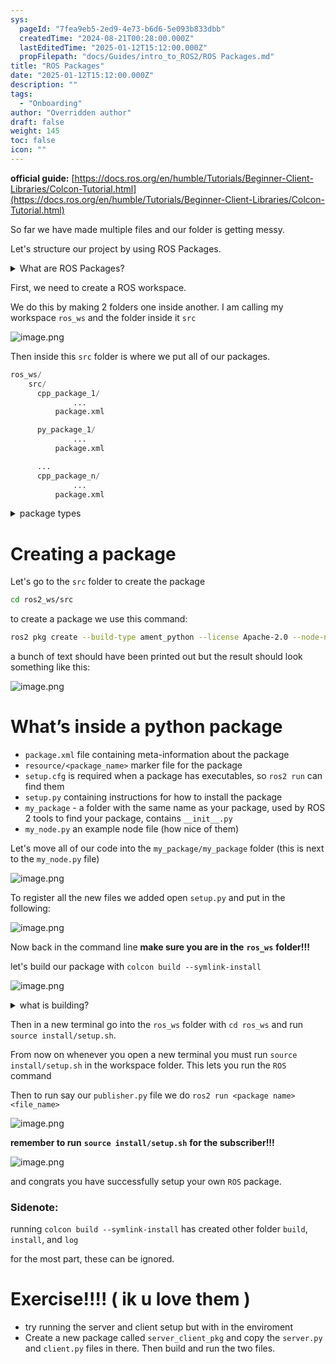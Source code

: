 ```yaml
---
sys:
  pageId: "7fea9eb5-2ed9-4e73-b6d6-5e093b833dbb"
  createdTime: "2024-08-21T00:28:00.000Z"
  lastEditedTime: "2025-01-12T15:12:00.000Z"
  propFilepath: "docs/Guides/intro_to_ROS2/ROS Packages.md"
title: "ROS Packages"
date: "2025-01-12T15:12:00.000Z"
description: ""
tags:
  - "Onboarding"
author: "Overridden author"
draft: false
weight: 145
toc: false
icon: ""
---
```


**official guide:** [https://docs.ros.org/en/humble/Tutorials/Beginner-Client-Libraries/Colcon-Tutorial.html](https://docs.ros.org/en/humble/Tutorials/Beginner-Client-Libraries/Colcon-Tutorial.html)

So far we have made multiple files and our folder is getting messy.

Let's structure our project by using ROS Packages.

<details>

<summary>What are ROS Packages?</summary>

ROS Packages are, as the name implies, packages of code that are highly sharable between ROS developers.

They consist of a folder, `package.xml` file, and source code

```python
      cpp_package_1/
		      ... imagine much code files here ..
          package.xml
```

</details>

First, we need to create a ROS workspace.

We do this by making 2 folders one inside another. I am calling my workspace `ros_ws` and the folder inside it `src`

![image.png](https://prod-files-secure.s3.us-west-2.amazonaws.com/d518164a-d88e-44d1-a4ee-3adb3bd8bce0/70706947-fd18-4537-a67b-e12946812d31/image.png?X-Amz-Algorithm=AWS4-HMAC-SHA256&X-Amz-Content-Sha256=UNSIGNED-PAYLOAD&X-Amz-Credential=ASIAZI2LB4663JD7KHU2%2F20250418%2Fus-west-2%2Fs3%2Faws4_request&X-Amz-Date=20250418T170750Z&X-Amz-Expires=3600&X-Amz-Security-Token=IQoJb3JpZ2luX2VjEPH%2F%2F%2F%2F%2F%2F%2F%2F%2F%2FwEaCXVzLXdlc3QtMiJHMEUCIQDOTuXSwTHorF6%2FrznHHwWvv%2F4bwglNVeEFyaOBIc9KPQIgBh%2BvOhN%2BuuarezSJMQic%2F7%2BGZyeUu%2FSyx9MrdGsJb5Eq%2FwMIeRAAGgw2Mzc0MjMxODM4MDUiDC4vDliEa%2F7wib22tyrcA0Zq1X1UfdonSJnVerooSecvCErRMoH4XPgmwZFdMYZH9UTJDiVgdZ3nbEn8yxZ2cR%2BmjHoMW7uHjOpeWlrtk0Hhy6M%2F0WLG4yJALs3A3rhVbFQ5PYfZqJh0Jwxo6BHFFlXMF9dvaQ68ecd4hUMGPvRom3ZGF3poDpWy7uVzPwTjdwGdoXEWNy4FW3IO0E1SSYEbIE25zR79HJYRzZIJNedkRqg5VAvPbhjc0VhLbMI%2FzR5DrqcfQgBKkIjJ3KRV4rzkmoxWuWoaYRHB6Ys8xd9RJMvLFzhNasyYzBcVexZbqKsA8CtnIdV5eIOrr%2FMVmmJEylpvrhq2Vr%2BkNGHWbfBdNLFZVHvwo%2Ff4rVKhjpzMVpQtuIST78dicm4KJsdF9fnnBVr1RFK3q9QxadcQ5OEleouOLAXJ%2B%2BUFnS9zYEWTNkXafkC0ttukJMHvORKLH%2Bfp%2FcNRqWbMUJHXAe1ZNrhwGe5y5gOzgXyXUJJWyBBNVa8oRIUivB6%2B5sZCvkZGDDhkgdducKfHtxnfKn9CGJBOu4QnoDm2aFurIw044nnvla7JP3mLLj%2Fn1sVyBVNnX7L99Q3QPqH%2BdsjjmKMOhNHc9KCQWYB2hQfPYuq0ApCG%2B%2BxAM%2B5shxXz58lNMJH5icAGOqUBzJZFo5wrXbncrW01DwprQRec6b4N8sptriVmo3l6plihxV8JgIl3DoxHZJ13kCjTUsNX0cpfNBhvowuwz%2BjsHFH8%2B6OLy5L%2B71IO7iViZPenfXWVE3j93v%2Bvye4gawOvyaBf6B8WAzHqyjLpwS%2FFzp6ZIicX2TxBSI7S3CnEX9L%2BYpLqQpX6DnnBRMNKaUzPVX%2BEPc2w758HtbWZQfd4UwLaUU%2FF&X-Amz-Signature=44e14b2a9004d2c0ce568f34eb93756cae6a283f51427f5f15c30ecd66979d00&X-Amz-SignedHeaders=host&x-id=GetObject)

Then inside this `src` folder is where we put all of our packages.

```python
ros_ws/
    src/
      cpp_package_1/
		      ...
          package.xml

      py_package_1/
		      ...
          package.xml

      ...
      cpp_package_n/
		      ...
          package.xml

```

<details>

<summary>package types</summary>

packages can be either `C++` or python.

the intern file structure is different for each but for this guide we will stick to creating python packages

</details>

# Creating a package

Let's go to the `src` folder to create the package

```bash
cd ros2_ws/src
```

to create a package we use this command:

```bash
ros2 pkg create --build-type ament_python --license Apache-2.0 --node-name my_node my_package
```

a bunch of text should have been printed out but the result should look something like this:

![image.png](https://prod-files-secure.s3.us-west-2.amazonaws.com/d518164a-d88e-44d1-a4ee-3adb3bd8bce0/e6cf1e3f-8512-4a3e-b131-079f800bf3e8/image.png?X-Amz-Algorithm=AWS4-HMAC-SHA256&X-Amz-Content-Sha256=UNSIGNED-PAYLOAD&X-Amz-Credential=ASIAZI2LB4663JD7KHU2%2F20250418%2Fus-west-2%2Fs3%2Faws4_request&X-Amz-Date=20250418T170750Z&X-Amz-Expires=3600&X-Amz-Security-Token=IQoJb3JpZ2luX2VjEPH%2F%2F%2F%2F%2F%2F%2F%2F%2F%2FwEaCXVzLXdlc3QtMiJHMEUCIQDOTuXSwTHorF6%2FrznHHwWvv%2F4bwglNVeEFyaOBIc9KPQIgBh%2BvOhN%2BuuarezSJMQic%2F7%2BGZyeUu%2FSyx9MrdGsJb5Eq%2FwMIeRAAGgw2Mzc0MjMxODM4MDUiDC4vDliEa%2F7wib22tyrcA0Zq1X1UfdonSJnVerooSecvCErRMoH4XPgmwZFdMYZH9UTJDiVgdZ3nbEn8yxZ2cR%2BmjHoMW7uHjOpeWlrtk0Hhy6M%2F0WLG4yJALs3A3rhVbFQ5PYfZqJh0Jwxo6BHFFlXMF9dvaQ68ecd4hUMGPvRom3ZGF3poDpWy7uVzPwTjdwGdoXEWNy4FW3IO0E1SSYEbIE25zR79HJYRzZIJNedkRqg5VAvPbhjc0VhLbMI%2FzR5DrqcfQgBKkIjJ3KRV4rzkmoxWuWoaYRHB6Ys8xd9RJMvLFzhNasyYzBcVexZbqKsA8CtnIdV5eIOrr%2FMVmmJEylpvrhq2Vr%2BkNGHWbfBdNLFZVHvwo%2Ff4rVKhjpzMVpQtuIST78dicm4KJsdF9fnnBVr1RFK3q9QxadcQ5OEleouOLAXJ%2B%2BUFnS9zYEWTNkXafkC0ttukJMHvORKLH%2Bfp%2FcNRqWbMUJHXAe1ZNrhwGe5y5gOzgXyXUJJWyBBNVa8oRIUivB6%2B5sZCvkZGDDhkgdducKfHtxnfKn9CGJBOu4QnoDm2aFurIw044nnvla7JP3mLLj%2Fn1sVyBVNnX7L99Q3QPqH%2BdsjjmKMOhNHc9KCQWYB2hQfPYuq0ApCG%2B%2BxAM%2B5shxXz58lNMJH5icAGOqUBzJZFo5wrXbncrW01DwprQRec6b4N8sptriVmo3l6plihxV8JgIl3DoxHZJ13kCjTUsNX0cpfNBhvowuwz%2BjsHFH8%2B6OLy5L%2B71IO7iViZPenfXWVE3j93v%2Bvye4gawOvyaBf6B8WAzHqyjLpwS%2FFzp6ZIicX2TxBSI7S3CnEX9L%2BYpLqQpX6DnnBRMNKaUzPVX%2BEPc2w758HtbWZQfd4UwLaUU%2FF&X-Amz-Signature=f5f930e1d86c3a3f419403f30ddea0810e9b6f0c4832b5f0b71fa416aabb1b34&X-Amz-SignedHeaders=host&x-id=GetObject)

# What’s inside a python package

- `package.xml` file containing meta-information about the package
- `resource/<package_name>` marker file for the package
- `setup.cfg` is required when a package has executables, so `ros2 run` can find them
- `setup.py` containing instructions for how to install the package
- `my_package` - a folder with the same name as your package, used by ROS 2 tools to find your package, contains `__init__.py`
- `my_node.py` an example node file (how nice of them)

Let's move all of our code into the `my_package/my_package` folder (this is next to the `my_node.py` file)

![image.png](https://prod-files-secure.s3.us-west-2.amazonaws.com/d518164a-d88e-44d1-a4ee-3adb3bd8bce0/9ce58f11-0da9-4d3e-b86d-506a9685d378/image.png?X-Amz-Algorithm=AWS4-HMAC-SHA256&X-Amz-Content-Sha256=UNSIGNED-PAYLOAD&X-Amz-Credential=ASIAZI2LB4663JD7KHU2%2F20250418%2Fus-west-2%2Fs3%2Faws4_request&X-Amz-Date=20250418T170750Z&X-Amz-Expires=3600&X-Amz-Security-Token=IQoJb3JpZ2luX2VjEPH%2F%2F%2F%2F%2F%2F%2F%2F%2F%2FwEaCXVzLXdlc3QtMiJHMEUCIQDOTuXSwTHorF6%2FrznHHwWvv%2F4bwglNVeEFyaOBIc9KPQIgBh%2BvOhN%2BuuarezSJMQic%2F7%2BGZyeUu%2FSyx9MrdGsJb5Eq%2FwMIeRAAGgw2Mzc0MjMxODM4MDUiDC4vDliEa%2F7wib22tyrcA0Zq1X1UfdonSJnVerooSecvCErRMoH4XPgmwZFdMYZH9UTJDiVgdZ3nbEn8yxZ2cR%2BmjHoMW7uHjOpeWlrtk0Hhy6M%2F0WLG4yJALs3A3rhVbFQ5PYfZqJh0Jwxo6BHFFlXMF9dvaQ68ecd4hUMGPvRom3ZGF3poDpWy7uVzPwTjdwGdoXEWNy4FW3IO0E1SSYEbIE25zR79HJYRzZIJNedkRqg5VAvPbhjc0VhLbMI%2FzR5DrqcfQgBKkIjJ3KRV4rzkmoxWuWoaYRHB6Ys8xd9RJMvLFzhNasyYzBcVexZbqKsA8CtnIdV5eIOrr%2FMVmmJEylpvrhq2Vr%2BkNGHWbfBdNLFZVHvwo%2Ff4rVKhjpzMVpQtuIST78dicm4KJsdF9fnnBVr1RFK3q9QxadcQ5OEleouOLAXJ%2B%2BUFnS9zYEWTNkXafkC0ttukJMHvORKLH%2Bfp%2FcNRqWbMUJHXAe1ZNrhwGe5y5gOzgXyXUJJWyBBNVa8oRIUivB6%2B5sZCvkZGDDhkgdducKfHtxnfKn9CGJBOu4QnoDm2aFurIw044nnvla7JP3mLLj%2Fn1sVyBVNnX7L99Q3QPqH%2BdsjjmKMOhNHc9KCQWYB2hQfPYuq0ApCG%2B%2BxAM%2B5shxXz58lNMJH5icAGOqUBzJZFo5wrXbncrW01DwprQRec6b4N8sptriVmo3l6plihxV8JgIl3DoxHZJ13kCjTUsNX0cpfNBhvowuwz%2BjsHFH8%2B6OLy5L%2B71IO7iViZPenfXWVE3j93v%2Bvye4gawOvyaBf6B8WAzHqyjLpwS%2FFzp6ZIicX2TxBSI7S3CnEX9L%2BYpLqQpX6DnnBRMNKaUzPVX%2BEPc2w758HtbWZQfd4UwLaUU%2FF&X-Amz-Signature=f685787961d324bfd591b1beb4c9625600e23492d133e59a32b107f34cdbdae8&X-Amz-SignedHeaders=host&x-id=GetObject)

To register all the new files we added open `setup.py` and put in the following:

![image.png](https://prod-files-secure.s3.us-west-2.amazonaws.com/d518164a-d88e-44d1-a4ee-3adb3bd8bce0/1cd7c262-4cae-4496-9d75-c178537d24a2/image.png?X-Amz-Algorithm=AWS4-HMAC-SHA256&X-Amz-Content-Sha256=UNSIGNED-PAYLOAD&X-Amz-Credential=ASIAZI2LB4663JD7KHU2%2F20250418%2Fus-west-2%2Fs3%2Faws4_request&X-Amz-Date=20250418T170750Z&X-Amz-Expires=3600&X-Amz-Security-Token=IQoJb3JpZ2luX2VjEPH%2F%2F%2F%2F%2F%2F%2F%2F%2F%2FwEaCXVzLXdlc3QtMiJHMEUCIQDOTuXSwTHorF6%2FrznHHwWvv%2F4bwglNVeEFyaOBIc9KPQIgBh%2BvOhN%2BuuarezSJMQic%2F7%2BGZyeUu%2FSyx9MrdGsJb5Eq%2FwMIeRAAGgw2Mzc0MjMxODM4MDUiDC4vDliEa%2F7wib22tyrcA0Zq1X1UfdonSJnVerooSecvCErRMoH4XPgmwZFdMYZH9UTJDiVgdZ3nbEn8yxZ2cR%2BmjHoMW7uHjOpeWlrtk0Hhy6M%2F0WLG4yJALs3A3rhVbFQ5PYfZqJh0Jwxo6BHFFlXMF9dvaQ68ecd4hUMGPvRom3ZGF3poDpWy7uVzPwTjdwGdoXEWNy4FW3IO0E1SSYEbIE25zR79HJYRzZIJNedkRqg5VAvPbhjc0VhLbMI%2FzR5DrqcfQgBKkIjJ3KRV4rzkmoxWuWoaYRHB6Ys8xd9RJMvLFzhNasyYzBcVexZbqKsA8CtnIdV5eIOrr%2FMVmmJEylpvrhq2Vr%2BkNGHWbfBdNLFZVHvwo%2Ff4rVKhjpzMVpQtuIST78dicm4KJsdF9fnnBVr1RFK3q9QxadcQ5OEleouOLAXJ%2B%2BUFnS9zYEWTNkXafkC0ttukJMHvORKLH%2Bfp%2FcNRqWbMUJHXAe1ZNrhwGe5y5gOzgXyXUJJWyBBNVa8oRIUivB6%2B5sZCvkZGDDhkgdducKfHtxnfKn9CGJBOu4QnoDm2aFurIw044nnvla7JP3mLLj%2Fn1sVyBVNnX7L99Q3QPqH%2BdsjjmKMOhNHc9KCQWYB2hQfPYuq0ApCG%2B%2BxAM%2B5shxXz58lNMJH5icAGOqUBzJZFo5wrXbncrW01DwprQRec6b4N8sptriVmo3l6plihxV8JgIl3DoxHZJ13kCjTUsNX0cpfNBhvowuwz%2BjsHFH8%2B6OLy5L%2B71IO7iViZPenfXWVE3j93v%2Bvye4gawOvyaBf6B8WAzHqyjLpwS%2FFzp6ZIicX2TxBSI7S3CnEX9L%2BYpLqQpX6DnnBRMNKaUzPVX%2BEPc2w758HtbWZQfd4UwLaUU%2FF&X-Amz-Signature=8f37996fb157684ed0e8534cf5e8cd5231c1755bb3f666be5043c299d47ce6eb&X-Amz-SignedHeaders=host&x-id=GetObject)

Now back in the command line **make sure you are in the** **`ros_ws`** **folder!!!**

let's build our package with `colcon build --symlink-install`

![image.png](https://prod-files-secure.s3.us-west-2.amazonaws.com/d518164a-d88e-44d1-a4ee-3adb3bd8bce0/2f2a0d27-b173-48fd-b189-5f5c0ce65619/image.png?X-Amz-Algorithm=AWS4-HMAC-SHA256&X-Amz-Content-Sha256=UNSIGNED-PAYLOAD&X-Amz-Credential=ASIAZI2LB4663JD7KHU2%2F20250418%2Fus-west-2%2Fs3%2Faws4_request&X-Amz-Date=20250418T170750Z&X-Amz-Expires=3600&X-Amz-Security-Token=IQoJb3JpZ2luX2VjEPH%2F%2F%2F%2F%2F%2F%2F%2F%2F%2FwEaCXVzLXdlc3QtMiJHMEUCIQDOTuXSwTHorF6%2FrznHHwWvv%2F4bwglNVeEFyaOBIc9KPQIgBh%2BvOhN%2BuuarezSJMQic%2F7%2BGZyeUu%2FSyx9MrdGsJb5Eq%2FwMIeRAAGgw2Mzc0MjMxODM4MDUiDC4vDliEa%2F7wib22tyrcA0Zq1X1UfdonSJnVerooSecvCErRMoH4XPgmwZFdMYZH9UTJDiVgdZ3nbEn8yxZ2cR%2BmjHoMW7uHjOpeWlrtk0Hhy6M%2F0WLG4yJALs3A3rhVbFQ5PYfZqJh0Jwxo6BHFFlXMF9dvaQ68ecd4hUMGPvRom3ZGF3poDpWy7uVzPwTjdwGdoXEWNy4FW3IO0E1SSYEbIE25zR79HJYRzZIJNedkRqg5VAvPbhjc0VhLbMI%2FzR5DrqcfQgBKkIjJ3KRV4rzkmoxWuWoaYRHB6Ys8xd9RJMvLFzhNasyYzBcVexZbqKsA8CtnIdV5eIOrr%2FMVmmJEylpvrhq2Vr%2BkNGHWbfBdNLFZVHvwo%2Ff4rVKhjpzMVpQtuIST78dicm4KJsdF9fnnBVr1RFK3q9QxadcQ5OEleouOLAXJ%2B%2BUFnS9zYEWTNkXafkC0ttukJMHvORKLH%2Bfp%2FcNRqWbMUJHXAe1ZNrhwGe5y5gOzgXyXUJJWyBBNVa8oRIUivB6%2B5sZCvkZGDDhkgdducKfHtxnfKn9CGJBOu4QnoDm2aFurIw044nnvla7JP3mLLj%2Fn1sVyBVNnX7L99Q3QPqH%2BdsjjmKMOhNHc9KCQWYB2hQfPYuq0ApCG%2B%2BxAM%2B5shxXz58lNMJH5icAGOqUBzJZFo5wrXbncrW01DwprQRec6b4N8sptriVmo3l6plihxV8JgIl3DoxHZJ13kCjTUsNX0cpfNBhvowuwz%2BjsHFH8%2B6OLy5L%2B71IO7iViZPenfXWVE3j93v%2Bvye4gawOvyaBf6B8WAzHqyjLpwS%2FFzp6ZIicX2TxBSI7S3CnEX9L%2BYpLqQpX6DnnBRMNKaUzPVX%2BEPc2w758HtbWZQfd4UwLaUU%2FF&X-Amz-Signature=18952ace075dd4b50af23302a1c4a1455d96d00b028530099e5515de1ac53c5b&X-Amz-SignedHeaders=host&x-id=GetObject)

<details>

<summary>what is building?</summary>

if you are a CS major at Rose-Hulman you will learn the answer to this in CSSE132

but TLDR; is it combines all the code files into one program that can be run easily 

</details>

Then in a new terminal go into the `ros_ws` folder with `cd ros_ws` and run `source install/setup.sh`. 

From now on whenever you open a new terminal you must run `source install/setup.sh` in the workspace folder. This lets you run the `ROS` command

Then to run say our `publisher.py` file we do `ros2 run <package name> <file_name>`

![image.png](https://prod-files-secure.s3.us-west-2.amazonaws.com/d518164a-d88e-44d1-a4ee-3adb3bd8bce0/4f4b1219-3a44-4632-aa0a-ce3471699f59/image.png?X-Amz-Algorithm=AWS4-HMAC-SHA256&X-Amz-Content-Sha256=UNSIGNED-PAYLOAD&X-Amz-Credential=ASIAZI2LB4663JD7KHU2%2F20250418%2Fus-west-2%2Fs3%2Faws4_request&X-Amz-Date=20250418T170750Z&X-Amz-Expires=3600&X-Amz-Security-Token=IQoJb3JpZ2luX2VjEPH%2F%2F%2F%2F%2F%2F%2F%2F%2F%2FwEaCXVzLXdlc3QtMiJHMEUCIQDOTuXSwTHorF6%2FrznHHwWvv%2F4bwglNVeEFyaOBIc9KPQIgBh%2BvOhN%2BuuarezSJMQic%2F7%2BGZyeUu%2FSyx9MrdGsJb5Eq%2FwMIeRAAGgw2Mzc0MjMxODM4MDUiDC4vDliEa%2F7wib22tyrcA0Zq1X1UfdonSJnVerooSecvCErRMoH4XPgmwZFdMYZH9UTJDiVgdZ3nbEn8yxZ2cR%2BmjHoMW7uHjOpeWlrtk0Hhy6M%2F0WLG4yJALs3A3rhVbFQ5PYfZqJh0Jwxo6BHFFlXMF9dvaQ68ecd4hUMGPvRom3ZGF3poDpWy7uVzPwTjdwGdoXEWNy4FW3IO0E1SSYEbIE25zR79HJYRzZIJNedkRqg5VAvPbhjc0VhLbMI%2FzR5DrqcfQgBKkIjJ3KRV4rzkmoxWuWoaYRHB6Ys8xd9RJMvLFzhNasyYzBcVexZbqKsA8CtnIdV5eIOrr%2FMVmmJEylpvrhq2Vr%2BkNGHWbfBdNLFZVHvwo%2Ff4rVKhjpzMVpQtuIST78dicm4KJsdF9fnnBVr1RFK3q9QxadcQ5OEleouOLAXJ%2B%2BUFnS9zYEWTNkXafkC0ttukJMHvORKLH%2Bfp%2FcNRqWbMUJHXAe1ZNrhwGe5y5gOzgXyXUJJWyBBNVa8oRIUivB6%2B5sZCvkZGDDhkgdducKfHtxnfKn9CGJBOu4QnoDm2aFurIw044nnvla7JP3mLLj%2Fn1sVyBVNnX7L99Q3QPqH%2BdsjjmKMOhNHc9KCQWYB2hQfPYuq0ApCG%2B%2BxAM%2B5shxXz58lNMJH5icAGOqUBzJZFo5wrXbncrW01DwprQRec6b4N8sptriVmo3l6plihxV8JgIl3DoxHZJ13kCjTUsNX0cpfNBhvowuwz%2BjsHFH8%2B6OLy5L%2B71IO7iViZPenfXWVE3j93v%2Bvye4gawOvyaBf6B8WAzHqyjLpwS%2FFzp6ZIicX2TxBSI7S3CnEX9L%2BYpLqQpX6DnnBRMNKaUzPVX%2BEPc2w758HtbWZQfd4UwLaUU%2FF&X-Amz-Signature=ac4a75649f34919963f4b5ac2a4ead10bd1d8c3ab32f73c55db76a4a4af5f356&X-Amz-SignedHeaders=host&x-id=GetObject)

**remember to run** **`source install/setup.sh`** **for the subscriber!!!**

![image.png](https://prod-files-secure.s3.us-west-2.amazonaws.com/d518164a-d88e-44d1-a4ee-3adb3bd8bce0/02121119-dad4-49ec-8356-c956108b4243/image.png?X-Amz-Algorithm=AWS4-HMAC-SHA256&X-Amz-Content-Sha256=UNSIGNED-PAYLOAD&X-Amz-Credential=ASIAZI2LB4663JD7KHU2%2F20250418%2Fus-west-2%2Fs3%2Faws4_request&X-Amz-Date=20250418T170750Z&X-Amz-Expires=3600&X-Amz-Security-Token=IQoJb3JpZ2luX2VjEPH%2F%2F%2F%2F%2F%2F%2F%2F%2F%2FwEaCXVzLXdlc3QtMiJHMEUCIQDOTuXSwTHorF6%2FrznHHwWvv%2F4bwglNVeEFyaOBIc9KPQIgBh%2BvOhN%2BuuarezSJMQic%2F7%2BGZyeUu%2FSyx9MrdGsJb5Eq%2FwMIeRAAGgw2Mzc0MjMxODM4MDUiDC4vDliEa%2F7wib22tyrcA0Zq1X1UfdonSJnVerooSecvCErRMoH4XPgmwZFdMYZH9UTJDiVgdZ3nbEn8yxZ2cR%2BmjHoMW7uHjOpeWlrtk0Hhy6M%2F0WLG4yJALs3A3rhVbFQ5PYfZqJh0Jwxo6BHFFlXMF9dvaQ68ecd4hUMGPvRom3ZGF3poDpWy7uVzPwTjdwGdoXEWNy4FW3IO0E1SSYEbIE25zR79HJYRzZIJNedkRqg5VAvPbhjc0VhLbMI%2FzR5DrqcfQgBKkIjJ3KRV4rzkmoxWuWoaYRHB6Ys8xd9RJMvLFzhNasyYzBcVexZbqKsA8CtnIdV5eIOrr%2FMVmmJEylpvrhq2Vr%2BkNGHWbfBdNLFZVHvwo%2Ff4rVKhjpzMVpQtuIST78dicm4KJsdF9fnnBVr1RFK3q9QxadcQ5OEleouOLAXJ%2B%2BUFnS9zYEWTNkXafkC0ttukJMHvORKLH%2Bfp%2FcNRqWbMUJHXAe1ZNrhwGe5y5gOzgXyXUJJWyBBNVa8oRIUivB6%2B5sZCvkZGDDhkgdducKfHtxnfKn9CGJBOu4QnoDm2aFurIw044nnvla7JP3mLLj%2Fn1sVyBVNnX7L99Q3QPqH%2BdsjjmKMOhNHc9KCQWYB2hQfPYuq0ApCG%2B%2BxAM%2B5shxXz58lNMJH5icAGOqUBzJZFo5wrXbncrW01DwprQRec6b4N8sptriVmo3l6plihxV8JgIl3DoxHZJ13kCjTUsNX0cpfNBhvowuwz%2BjsHFH8%2B6OLy5L%2B71IO7iViZPenfXWVE3j93v%2Bvye4gawOvyaBf6B8WAzHqyjLpwS%2FFzp6ZIicX2TxBSI7S3CnEX9L%2BYpLqQpX6DnnBRMNKaUzPVX%2BEPc2w758HtbWZQfd4UwLaUU%2FF&X-Amz-Signature=7cc4df83ac96a25879e7ac53e91f49583b5e46a674516129c9963a1eafe0bb39&X-Amz-SignedHeaders=host&x-id=GetObject)

and congrats you have successfully setup your own `ROS` package.

### Sidenote:

running `colcon build --symlink-install` has created other folder `build`, `install`, and `log`

for the most part, these can be ignored.

# Exercise!!!! ( ik u love them )

- try running the server and client setup but with in the enviroment
- Create a new package called `server_client_pkg` and copy the `server.py` and `client.py` files in there. Then build and run the two files.
